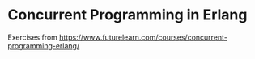 # Concurrent Programming in Erlang
Exercises from https://www.futurelearn.com/courses/concurrent-programming-erlang/
